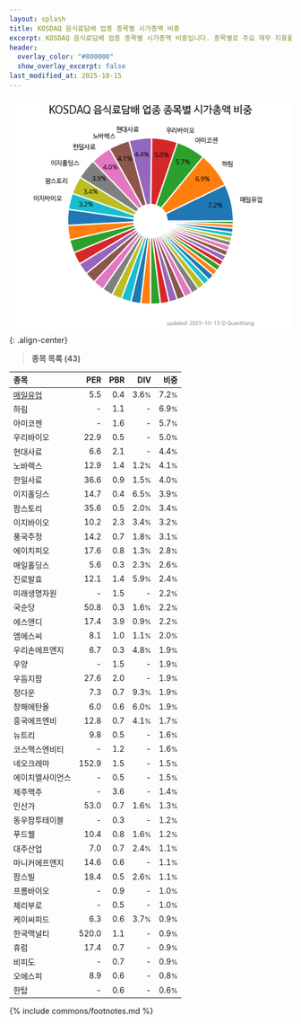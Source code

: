 ```yaml
---
layout: splash
title: KOSDAQ 음식료담배 업종 종목별 시가총액 비중
excerpt: KOSDAQ 음식료담배 업종 종목별 시가총액 비중입니다. 종목별로 주요 재무 지표를 함께 표시합니다.
header:
  overlay_color: "#800000"
  show_overlay_excerpt: false
last_modified_at: 2025-10-15
---
```



![KOSDAQ 음식료담배 업종 종목별 시가총액 비중](/stats/sector/images/kosdaq_업종_음식료담배_종목.png){: .align-center}


> **종목 목록 (43)**<a id="list"></a>

| **종목** | **PER** | **PBR** | **DIV** | **비중** |
| :------- | ------: | ------: | ------: | -------: |
| [매일유업](/267980/) | 5.5 | 0.4 | 3.6<small>%</small> | 7.2<small>%</small> |
| 하림 | - | 1.1 | - | 6.9<small>%</small> |
| 아미코젠 | - | 1.6 | - | 5.7<small>%</small> |
| 우리바이오 | 22.9 | 0.5 | - | 5.0<small>%</small> |
| 현대사료 | 6.6 | 2.1 | - | 4.4<small>%</small> |
| 노바렉스 | 12.9 | 1.4 | 1.2<small>%</small> | 4.1<small>%</small> |
| 한일사료 | 36.6 | 0.9 | 1.5<small>%</small> | 4.0<small>%</small> |
| 이지홀딩스 | 14.7 | 0.4 | 6.5<small>%</small> | 3.9<small>%</small> |
| 팜스토리 | 35.6 | 0.5 | 2.0<small>%</small> | 3.4<small>%</small> |
| 이지바이오 | 10.2 | 2.3 | 3.4<small>%</small> | 3.2<small>%</small> |
| 풍국주정 | 14.2 | 0.7 | 1.8<small>%</small> | 3.1<small>%</small> |
| 에이치피오 | 17.6 | 0.8 | 1.3<small>%</small> | 2.8<small>%</small> |
| 매일홀딩스 | 5.6 | 0.3 | 2.3<small>%</small> | 2.6<small>%</small> |
| 진로발효 | 12.1 | 1.4 | 5.9<small>%</small> | 2.4<small>%</small> |
| 미래생명자원 | - | 1.5 | - | 2.2<small>%</small> |
| 국순당 | 50.8 | 0.3 | 1.6<small>%</small> | 2.2<small>%</small> |
| 에스앤디 | 17.4 | 3.9 | 0.9<small>%</small> | 2.2<small>%</small> |
| 엠에스씨 | 8.1 | 1.0 | 1.1<small>%</small> | 2.0<small>%</small> |
| 우리손에프앤지 | 6.7 | 0.3 | 4.8<small>%</small> | 1.9<small>%</small> |
| 우양 | - | 1.5 | - | 1.9<small>%</small> |
| 우듬지팜 | 27.6 | 2.0 | - | 1.9<small>%</small> |
| 정다운 | 7.3 | 0.7 | 9.3<small>%</small> | 1.9<small>%</small> |
| 창해에탄올 | 6.0 | 0.6 | 6.0<small>%</small> | 1.9<small>%</small> |
| 흥국에프엔비 | 12.8 | 0.7 | 4.1<small>%</small> | 1.7<small>%</small> |
| 뉴트리 | 9.8 | 0.5 | - | 1.6<small>%</small> |
| 코스맥스엔비티 | - | 1.2 | - | 1.6<small>%</small> |
| 네오크레마 | 152.9 | 1.5 | - | 1.5<small>%</small> |
| 에이치엘사이언스 | - | 0.5 | - | 1.5<small>%</small> |
| 제주맥주 | - | 3.6 | - | 1.4<small>%</small> |
| 인산가 | 53.0 | 0.7 | 1.6<small>%</small> | 1.3<small>%</small> |
| 동우팜투테이블 | - | 0.3 | - | 1.2<small>%</small> |
| 푸드웰 | 10.4 | 0.8 | 1.6<small>%</small> | 1.2<small>%</small> |
| 대주산업 | 7.0 | 0.7 | 2.4<small>%</small> | 1.1<small>%</small> |
| 마니커에프앤지 | 14.6 | 0.6 | - | 1.1<small>%</small> |
| 팜스빌 | 18.4 | 0.5 | 2.6<small>%</small> | 1.1<small>%</small> |
| 프롬바이오 | - | 0.9 | - | 1.0<small>%</small> |
| 체리부로 | - | 0.5 | - | 1.0<small>%</small> |
| 케이씨피드 | 6.3 | 0.6 | 3.7<small>%</small> | 0.9<small>%</small> |
| 한국맥널티 | 520.0 | 1.1 | - | 0.9<small>%</small> |
| 휴럼 | 17.4 | 0.7 | - | 0.9<small>%</small> |
| 비피도 | - | 0.7 | - | 0.9<small>%</small> |
| 오에스피 | 8.9 | 0.6 | - | 0.8<small>%</small> |
| 한탑 | - | 0.6 | - | 0.6<small>%</small> |

{% include commons/footnotes.md %}